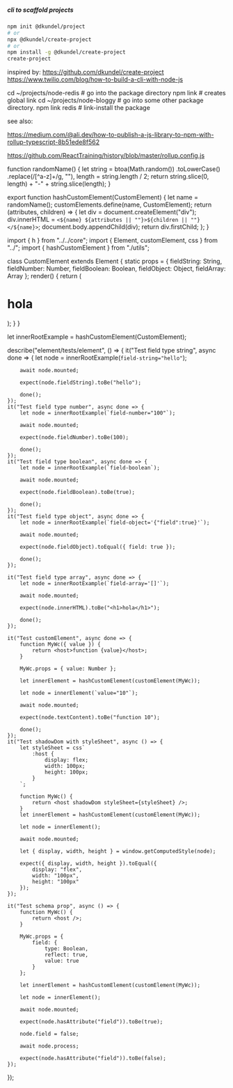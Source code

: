 
##### cli to scaffold projects


```bash
npm init @dkundel/project
# or
npx @dkundel/create-project
# or
npm install -g @dkundel/create-project
create-project
```

inspired by:
https://github.com/dkundel/create-project
https://www.twilio.com/blog/how-to-build-a-cli-with-node-js


cd ~/projects/node-redis    # go into the package directory
npm link                    # creates global link
cd ~/projects/node-bloggy   # go into some other package directory.
npm link redis              # link-install the package

see also:

https://medium.com/@ali.dev/how-to-publish-a-js-library-to-npm-with-rollup-typescript-8b51ede8f562

https://github.com/ReactTraining/history/blob/master/rollup.config.js





function randomName() {
	let string = btoa(Math.random())
			.toLowerCase()
			.replace(/[^a-z]+/g, ""),
		length = string.length / 2;
	return string.slice(0, length) + "-" + string.slice(length);
}

export function hashCustomElement(CustomElement) {
	let name = randomName();
	customElements.define(name, CustomElement);
	return (attributes, children) => {
		let div = document.createElement("div");
		div.innerHTML = `<${name} ${attributes || ""}>${children ||
			""}</${name}>`;
		document.body.appendChild(div);
		return div.firstChild;
	};
}

import { h } from "../../core";
import { Element, customElement, css } from "../";
import { hashCustomElement } from "./utils";

class CustomElement extends Element {
	static props = {
		fieldString: String,
		fieldNumber: Number,
		fieldBoolean: Boolean,
		fieldObject: Object,
		fieldArray: Array
	};
	render() {
		return (
			<host>
				<h1>hola</h1>
			</host>
		);
	}
}

let innerRootExample = hashCustomElement(CustomElement);

describe("element/tests/element", () => {
	it("Test field type string", async done => {
		let node = innerRootExample(`field-string="hello"`);

		await node.mounted;

		expect(node.fieldString).toBe("hello");

		done();
	});
	it("Test field type number", async done => {
		let node = innerRootExample(`field-number="100"`);

		await node.mounted;

		expect(node.fieldNumber).toBe(100);

		done();
	});
	it("Test field type boolean", async done => {
		let node = innerRootExample(`field-boolean`);

		await node.mounted;

		expect(node.fieldBoolean).toBe(true);

		done();
	});
	it("Test field type object", async done => {
		let node = innerRootExample(`field-object='{"field":true}'`);

		await node.mounted;

		expect(node.fieldObject).toEqual({ field: true });

		done();
	});

	it("Test field type array", async done => {
		let node = innerRootExample(`field-array='[]'`);

		await node.mounted;

		expect(node.innerHTML).toBe("<h1>hola</h1>");

		done();
	});

	it("Test customElement", async done => {
		function MyWc({ value }) {
			return <host>function {value}</host>;
		}

		MyWc.props = { value: Number };

		let innerElement = hashCustomElement(customElement(MyWc));

		let node = innerElement(`value="10"`);

		await node.mounted;

		expect(node.textContent).toBe("function 10");

		done();
	});
	it("Test shadowDom with styleSheet", async () => {
		let styleSheet = css`
			:host {
				display: flex;
				width: 100px;
				height: 100px;
			}
		`;

		function MyWc() {
			return <host shadowDom styleSheet={styleSheet} />;
		}
		let innerElement = hashCustomElement(customElement(MyWc));

		let node = innerElement();

		await node.mounted;

		let { display, width, height } = window.getComputedStyle(node);

		expect({ display, width, height }).toEqual({
			display: "flex",
			width: "100px",
			height: "100px"
		});
	});

	it("Test schema prop", async () => {
		function MyWc() {
			return <host />;
		}

		MyWc.props = {
			field: {
				type: Boolean,
				reflect: true,
				value: true
			}
		};

		let innerElement = hashCustomElement(customElement(MyWc));

		let node = innerElement();

		await node.mounted;

		expect(node.hasAttribute("field")).toBe(true);

		node.field = false;

		await node.process;

		expect(node.hasAttribute("field")).toBe(false);
	});
});